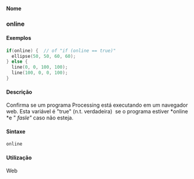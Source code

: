 
#### Nome
### online

#### Exemplos

```pde
if(online) {  // of "if (online == true)" 
  ellipse(50, 50, 60, 60); 
} else { 
  line(0, 0, 100, 100); 
  line(100, 0, 0, 100); 
} 

```



#### Descrição
Confirma se um programa Processing está
executando em um navegador web. Esta variável é "true"
(n.t. verdadeira)  se o programa estiver *online *e " *fasle"* caso não esteja.

#### Sintaxe
```pde
online

```

#### Utilização

	
Web
